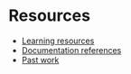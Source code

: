 # Resources

- [Learning resources](learning-resources.md)
- [Documentation references](doc-references.md) 
- [Past work](past-work.md)

